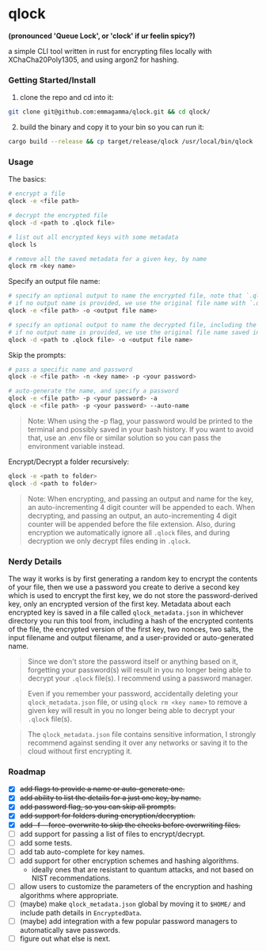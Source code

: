# qlock

**(pronounced 'Queue Lock', or 'clock' if ur feelin spicy?)**

a simple CLI tool written in rust for encrypting files locally with XChaCha20Poly1305, and using argon2 for hashing.

### Getting Started/Install

1. clone the repo and cd into it:

```bash
git clone git@github.com:emmagamma/qlock.git && cd qlock/
```

2. build the binary and copy it to your bin so you can run it:

```bash
cargo build --release && cp target/release/qlock /usr/local/bin/qlock
```

### Usage

The basics:
```bash
# encrypt a file
qlock -e <file path>

# decrypt the encrypted file
qlock -d <path to .qlock file>

# list out all encrypted keys with some metadata
qlock ls

# remove all the saved metadata for a given key, by name
qlock rm <key name>
```

Specify an output file name:
```bash
# specify an optional output to name the encrypted file, note that `.qlock` will be appended to it automatically.
# if no output name is provided, we use the original file name with `.qlock` instead of it's original extension.
qlock -e <file path> -o <output file name>

# specify an optional output to name the decrypted file, including the file extension to use.
# if no output name is provided, we use the original file name saved in `qlock_metadata.json` from when the file was encrypted.
qlock -d <path to .qlock file> -o <output file name>
```

Skip the prompts:
```bash
# pass a specific name and password
qlock -e <file path> -n <key name> -p <your password>

# auto-generate the name, and specify a password
qlock -e <file path> -p <your password> -a
qlock -e <file path> -p <your password> --auto-name
```

> Note: When using the -p flag, your password would be printed to the terminal and possibly saved in your bash history.
> If you want to avoid that, use an .env file or similar solution so you can pass the environment variable instead.

Encrypt/Decrypt a folder recursively:
```bash
qlock -e <path to folder>
qlock -d <path to folder>
```

> Note: When encrypting, and passing an output and name for the key, an auto-incrementing 4 digit counter will be appended to each.
> When decrypting, and passing an output, an auto-incrementing 4 digit counter will be appended before the file extension.
> Also, during encryption we automatically ignore all `.qlock` files, and during decryption we only decrypt files ending in `.qlock`.

### Nerdy Details

The way it works is by first generating a random key to encrypt the contents of your file,
then we use a password you create to derive a second key which is used to encrypt the first key,
we do not store the password-derived key, only an encrypted version of the first key.
Metadata about each encrypted key is saved in a file called `qlock_metadata.json` in whichever directory you run this tool from,
including a hash of the encrypted contents of the file, the encrypted version of the first key,
two nonces, two salts, the input filename and output filename, and a user-provided or auto-generated name.

> Since we don't store the password itself or anything based on it, forgetting your password(s)
> will result in you no longer being able to decrypt your `.qlock` file(s). I recommend using a password manager.

> Even if you remember your password, accidentally deleting your `qlock_metadata.json` file, or using `qlock rm <key name>` to remove a given key
> will result in you no longer being able to decrypt your `.qlock` file(s).

> The `qlock_metadata.json` file contains sensitive information, I strongly recommend against sending it over any networks or saving it to the cloud without first encrypting it.

### Roadmap

- [x] ~~add flags to provide a name or auto-generate one.~~
- [x] ~~add ability to list the details for a just one key, by name.~~
- [x] ~~add password flag, so you can skip all prompts.~~
- [x] ~~add support for folders during encryption/decryption.~~
- [x] ~~add -f --force-overwrite to skip the checks before overwriting files.~~
- [ ] add support for passing a list of files to encrypt/decrypt.
- [ ] add some tests.
- [ ] add tab auto-complete for key names.
- [ ] add support for other encryption schemes and hashing algorithms.
  - ideally ones that are resistant to quantum attacks, and not based on NIST recommendations.
- [ ] allow users to customize the parameters of the encryption and hashing algorithms where appropriate.
- [ ] (maybe) make `qlock_metadata.json` global by moving it to `$HOME/` and include path details in `EncryptedData`.
- [ ] (maybe) add integration with a few popular password managers to automatically save passwords.
- [ ] figure out what else is next.
